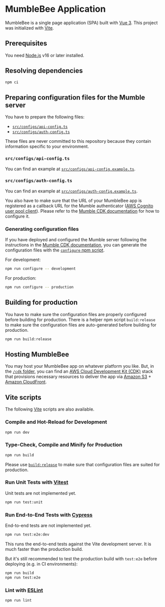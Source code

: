 # MumbleBee Application

MumbleBee is a single page application (SPA) built with [Vue 3](https://v3.vuejs.org/).
This project was initialized with [Vite](https://vitejs.dev/).

## Prerequisites

You need [Node.js](https://nodejs.org/en) v16 or later installed.

## Resolving dependencies

```sh
npm ci
```

## Preparing configuration files for the Mumble server

You have to prepare the following files:
- [`src/configs/api-config.ts`](#srcconfigsapi-configts)
- [`src/configs/auth-config.ts`](#srcconfigsauth-configts)

These files are never committed to this repository because they contain information specific to your environment.

### `src/configs/api-config.ts`

You can find an example at [`src/configs/api-config.example.ts`](./src/configs/api-config.example.ts).

### `src/configs/auth-config.ts`

You can find an example at [`src/configs/auth-config.example.ts`](./src/configs/auth-config.example.ts).

You also have to make sure that the URL of your MumbleBee app is registered as a callback URL for the Mumble authenticator ([AWS Cognito user pool client](https://docs.aws.amazon.com/cognito/latest/developerguide/cognito-user-pools-app-idp-settings.html)).
Please refer to the [Mumble CDK documentation](https://github.com/codemonger-io/mumble/tree/main/cdk#configuring-cognito-user-pool-client-callback-urls) for how to configure it.

### Generating configuration files

If you have deployed and configured the Mumble server following the instructions in the [Mumble CDK documentation](https://github.com/codemonger-io/mumble/blob/main/cdk/README.md), you can generate the configuration files with the [`configure` npm script](./scripts/configure.ts).

For development:

```sh
npm run configure -- development
```

For production:

```sh
npm run configure -- production
```

## Building for production

You have to make sure the configuration files are properly configured before building for production.
There is a helper npm script `build:release` to make sure the configuration files are auto-generated before building for production.

```sh
npm run build:release
```

## Hosting MumbleBee

You may host your MumbleBee app on whatever platform you like.
But, in the [`/cdk` folder](../cdk), you can find an [AWS Cloud Development Kit (CDK)](https://aws.amazon.com/cdk/) stack that provisions necessary resources to deliver the app via [Amazon S3](https://aws.amazon.com/s3/) + [Amazon CloudFront](https://aws.amazon.com/cloudfront/).

## Vite scripts

The following [Vite](https://vitejs.dev/) scripts are also available.

### Compile and Hot-Reload for Development

```sh
npm run dev
```

### Type-Check, Compile and Minify for Production

```sh
npm run build
```

Please use [`build:release`](#building-for-production) to make sure that configuration files are suited for production.

### Run Unit Tests with [Vitest](https://vitest.dev/)

Unit tests are not implemented yet.

```sh
npm run test:unit
```

### Run End-to-End Tests with [Cypress](https://www.cypress.io/)

End-to-end tests are not implemented yet.

```sh
npm run test:e2e:dev
```

This runs the end-to-end tests against the Vite development server.
It is much faster than the production build.

But it's still recommended to test the production build with `test:e2e` before deploying (e.g. in CI environments):

```sh
npm run build
npm run test:e2e
```

### Lint with [ESLint](https://eslint.org/)

```sh
npm run lint
```